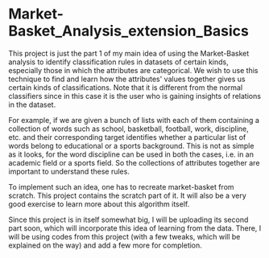 # Market-Basket_Analysis_extension_Basics

This project is just the part 1 of my main idea of using the Market-Basket analysis to identify classification rules in datasets of certain kinds, especially those in which the attributes are categorical. We wish to use this technique to find and learn how the attributes' values together gives us certain kinds of classifications. Note that it is different from the normal classifiers since in this case it is the user who is gaining insights of relations in the dataset.

For example, if we are given a bunch of lists with each of them containing a collection of words such as school, basketball, football, work, discipline, etc. and their corresponding target identifies whether a particular list of words belong to educational or a sports background. This is not as simple as it looks, for the word discipline can be used in both the cases, i.e. in an academic field or a sports field. So the collections of attributes together are important to understand these rules.

To implement such an idea, one has to recreate market-basket from scratch. This project contains the scratch part of it. It will also be a very good exercise to learn more about this algorithm itself.

Since this project is in itself somewhat big, I will be uploading its second part soon, which will incorporate this idea of learning from the data. There, I will be using codes from this project (with a few tweaks, which will be explained on the way) and add a few more for completion.
